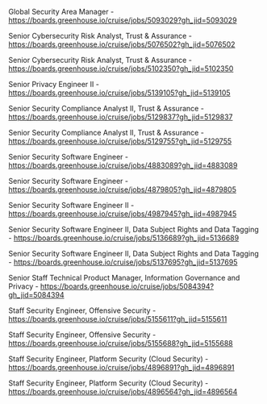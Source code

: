 Global Security Area Manager - https://boards.greenhouse.io/cruise/jobs/5093029?gh_jid=5093029

Senior Cybersecurity Risk Analyst, Trust & Assurance - https://boards.greenhouse.io/cruise/jobs/5076502?gh_jid=5076502

Senior Cybersecurity Risk Analyst, Trust & Assurance - https://boards.greenhouse.io/cruise/jobs/5102350?gh_jid=5102350

Senior Privacy Engineer II - https://boards.greenhouse.io/cruise/jobs/5139105?gh_jid=5139105

Senior Security Compliance Analyst II, Trust & Assurance - https://boards.greenhouse.io/cruise/jobs/5129837?gh_jid=5129837

Senior Security Compliance Analyst II, Trust & Assurance - https://boards.greenhouse.io/cruise/jobs/5129755?gh_jid=5129755

 Senior Security Software Engineer - https://boards.greenhouse.io/cruise/jobs/4883089?gh_jid=4883089

Senior Security Software Engineer - https://boards.greenhouse.io/cruise/jobs/4879805?gh_jid=4879805

Senior Security Software Engineer II - https://boards.greenhouse.io/cruise/jobs/4987945?gh_jid=4987945

Senior Security Software Engineer II, Data Subject Rights and Data Tagging - https://boards.greenhouse.io/cruise/jobs/5136689?gh_jid=5136689

Senior Security Software Engineer II, Data Subject Rights and Data Tagging - https://boards.greenhouse.io/cruise/jobs/5137695?gh_jid=5137695

Senior Staff Technical Product Manager, Information Governance and Privacy - https://boards.greenhouse.io/cruise/jobs/5084394?gh_jid=5084394

Staff Security Engineer, Offensive Security - https://boards.greenhouse.io/cruise/jobs/5155611?gh_jid=5155611

Staff Security Engineer, Offensive Security - https://boards.greenhouse.io/cruise/jobs/5155688?gh_jid=5155688

 Staff Security Engineer, Platform Security (Cloud Security) - https://boards.greenhouse.io/cruise/jobs/4896891?gh_jid=4896891

Staff Security Engineer, Platform Security (Cloud Security) - https://boards.greenhouse.io/cruise/jobs/4896564?gh_jid=4896564

